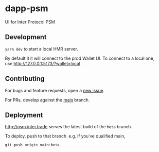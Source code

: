 # dapp-psm

UI for Inter Protocol PSM

## Development

`yarn dev` to start a local HMR server.

By default it it will connect to the prod Wallet UI. To connect to a local one, use
http://127.0.0.1:5173/?wallet=local .

## Contributing

For bugs and feature requests, open a [new issue](https://github.com/Agoric/dapp-psm/issues/new).

For PRs, develop against the [main](https://github.com/Agoric/dapp-psm/tree/main) branch.

## Deployment

http://psm.inter.trade serves the latest build of the `beta` branch.

To deploy, push to that branch. e.g. if you've qualified main,

```
git push origin main:beta
```
